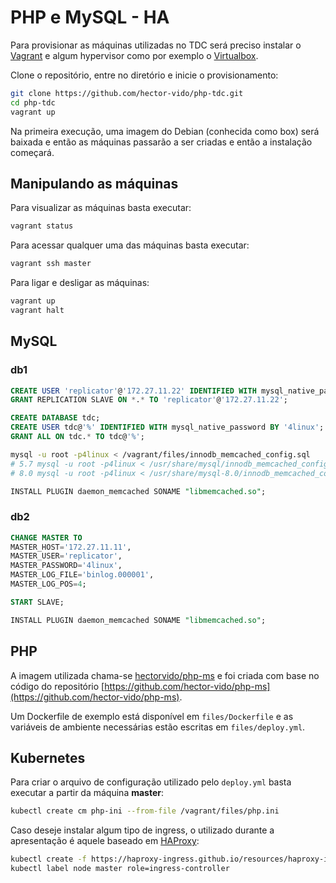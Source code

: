 # PHP e MySQL - HA

Para provisionar as máquinas utilizadas no TDC será preciso instalar o [Vagrant](https://www.vagrantup.com/) e algum hypervisor como por exemplo o [Virtualbox](https://www.virtualbox.org/).

Clone o repositório, entre no diretório e inicie o provisionamento:

```bash
git clone https://github.com/hector-vido/php-tdc.git
cd php-tdc
vagrant up
```

Na primeira execução, uma imagem do Debian (conhecida como box) será baixada e então as máquinas passarão a ser criadas e então a instalação começará.

## Manipulando as máquinas

Para visualizar as máquinas basta executar:

```bash
vagrant status
```

Para acessar qualquer uma das máquinas basta executar:

```bash
vagrant ssh master
```

Para ligar e desligar as máquinas:

```bash
vagrant up
vagrant halt
```

## MySQL

### db1

```sql
CREATE USER 'replicator'@'172.27.11.22' IDENTIFIED WITH mysql_native_password BY '4linux';
GRANT REPLICATION SLAVE ON *.* TO 'replicator'@'172.27.11.22';

CREATE DATABASE tdc;
CREATE USER tdc@'%' IDENTIFIED WITH mysql_native_password BY '4linux';
GRANT ALL ON tdc.* TO tdc@'%';
```

```bash
mysql -u root -p4linux < /vagrant/files/innodb_memcached_config.sql
# 5.7 mysql -u root -p4linux < /usr/share/mysql/innodb_memcached_config.sql
# 8.0 mysql -u root -p4linux < /usr/share/mysql-8.0/innodb_memcached_config.sql
```

```sql
INSTALL PLUGIN daemon_memcached SONAME "libmemcached.so";
```

### db2

```sql
CHANGE MASTER TO
MASTER_HOST='172.27.11.11',
MASTER_USER='replicator',
MASTER_PASSWORD='4linux',
MASTER_LOG_FILE='binlog.000001',
MASTER_LOG_POS=4;

START SLAVE;

INSTALL PLUGIN daemon_memcached SONAME "libmemcached.so";
```

## PHP

A imagem utilizada chama-se [hectorvido/php-ms](https://hub.docker.com/r/hectorvido/php-ms) e foi criada com base no código do repositório [https://github.com/hector-vido/php-ms](https://github.com/hector-vido/php-ms).

Um Dockerfile de exemplo está disponível em `files/Dockerfile` e as variáveis de ambiente necessárias estão escritas em `files/deploy.yml`.

## Kubernetes

Para criar o arquivo de configuração utilizado pelo `deploy.yml` basta executar a partir da máquina **master**:

```bash
kubectl create cm php-ini --from-file /vagrant/files/php.ini
```

Caso deseje instalar algum tipo de ingress, o utilizado durante a apresentação é aquele baseado em [HAProxy](https://haproxy-ingress.github.io/):

```bash
kubectl create -f https://haproxy-ingress.github.io/resources/haproxy-ingress.yaml
kubectl label node master role=ingress-controller
```
